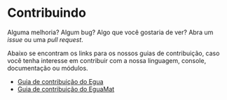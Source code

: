 # Contribuindo

Alguma melhoria? Algum bug? Algo que você gostaria de ver? Abra um *issue* ou uma *pull request*.

Abaixo se encontram os links para os nossos guias de contribuição, caso você tenha interesse em contribuir com a nossa linguagem, console, documentação ou módulos.

- [Guia de contribuição do Egua](https://egua.tech/docs/egua/CONTRIBUTING.html)
- [Guia de contribuição do EguaMat](https://egua.tech/docs/eguamat/CONTRIBUTING.html)
